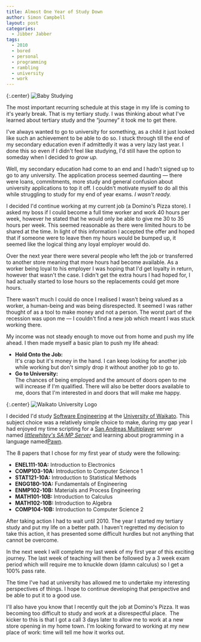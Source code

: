 ```yaml
---
title: Almost One Year of Study Down
author: Simon Campbell
layout: post
categories:
  - Jibber Jabber
tags:
  - 2010
  - bored
  - personal
  - programming
  - rambling
  - university
  - work
---
```

{:.center}
![Baby Studying]({{site.url}}/assets/img/baby-study.png)

The most important recurring schedule at this stage in my life is coming to it's yearly break. That is my tertiary study. I was thinking about what I've learned about tertiary study and the “journey” it took me to get there.

I've always wanted to go to university for something, as a child it just looked like such an achievement to be able to do so. I stuck through till the end of my secondary education even if admittedly it was a very lazy last year. I done this so even if I didn't feel like studying, I'd still have the option to someday when I decided to *grow up.*

Well, my secondary education had come to an end and I hadn't signed up to go to any university. The application process seemed daunting — there were loans, commitments, more study and general confusion about university applications to top it off. I couldn't motivate myself to do all this while struggling to study for my end of year exams. *I wasn't ready.*

I decided I'd continue working at my current job (a Domino's Pizza store). I asked my boss if I could become a full time worker and work 40 hours per week, however he stated that he would only be able to give me 30 to 35 hours per week. This seemed reasonable as there were limited hours to be shared at the time. In light of this information I accepted the offer and hoped that if someone were to leave then my hours would be bumped up, it seemed like the logical thing any loyal employer would do.

Over the next year there were several people who left the job or transferred to another store meaning that more hours had become available. As a worker being loyal to his employer I was hoping that I'd get loyalty in return, however that wasn't the case. I didn't get the extra hours I had hoped for, I had actually started to lose hours so the replacements could get more hours.

There wasn't much I could do once I realised I wasn't being valued as a worker, a human-being and was being disrespected. It seemed I was rather thought of as a tool to make money and not a person. The worst part of the recession was upon me — I couldn't find a new job which meant I was stuck working there.

My income was not steady enough to move out from home and push my life ahead. I then made myself a basic plan to push my life ahead:

  * **Hold Onto the Job:**  
    It's crap but it's money in the hand. I can keep looking for another job while working but don't simply drop it without another job to go to.
  * **Go to University:**  
    The chances of being employed and the amount of doors open to me will increase if I'm qualified. There will also be better doors available to me, doors that I'm interested in and doors that will make me happy.

{:.center}
![Waikato University Logo]({{site.url}}/assets/img/waikato-uni-coa.gif)

I decided I'd study [Software Engineering](http://eng.waikato.ac.nz/programmes/software/) at the [University of Waikato](http://www.waikato.ac.nz/). This subject choice was a relatively simple choice to make, during my gap year I had enjoyed my time scripting for a [San Andreas Multiplayer](http://sa-mp.com/) server named *[littlewhitey's SA:MP Server](http://forum.littlewhiteys.co.uk/)* and learning about programming in a language named[Pawn](http://www.compuphase.com/pawn/).

The 8 papers that I chose for my first year of study were the following:

  * **ENEL111-10A:** Introduction to Electronics
  * **COMP103-10A:** Introduction to Computer Science 1
  * **STAT121-10A:** Introduction to Statistical Methods
  * **ENGG180-10A:** Fundamentals of Engineering
  * **ENMP102-10B:** Materials and Process Engineering
  * **MATH101-10B:** Introduction to Calculus
  * **MATH102-10B:** Introduction to Algebra
  * **COMP104-10B:** Introduction to Computer Science 2

After taking action I had to wait until 2010. The year I started my tertiary study and put my life on a better path. I haven't regretted my decision to take this action, it has presented some difficult hurdles but not anything that cannot be overcome.

In the next week I will complete my last week of my first year of this exciting journey. The last week of teaching will then be followed by a 3 week exam period which will require me to knuckle down (damn calculus) so I get a 100% pass rate.

The time I've had at university has allowed me to undertake my interesting perspectives of things. I hope to continue developing that perspective and be able to put it to a good use.

I'll also have you know that I recently quit the job at Domino's Pizza. It was becoming too difficult to study and work at a disrespectful place.  The kicker to this is that I got a call 3 days later to allow me to work at a new store opening in my home town. I'm looking forward to working at my new place of work: time will tell me how it works out.